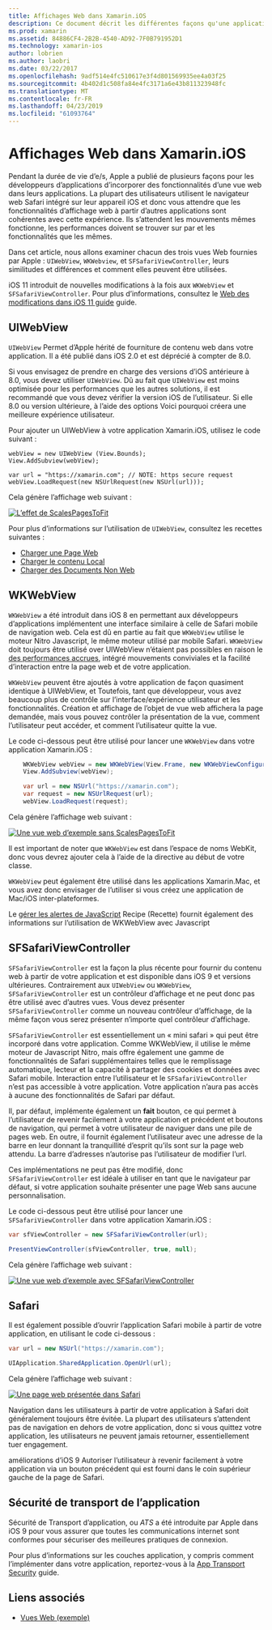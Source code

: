 ```yaml
---
title: Affichages Web dans Xamarin.iOS
description: Ce document décrit les différentes façons qu'une application Xamarin.iOS peut afficher le contenu web. Il aborde UIWebView, WKWebView, SFSafariViewController, Safari et la sécurité de transport d’application.
ms.prod: xamarin
ms.assetid: 84886CF4-2B2B-4540-AD92-7F0B791952D1
ms.technology: xamarin-ios
author: lobrien
ms.author: laobri
ms.date: 03/22/2017
ms.openlocfilehash: 9adf514e4fc510617e3f4d801569935ee4a03f25
ms.sourcegitcommit: 4b402d1c508fa84e4fc3171a6e43b811323948fc
ms.translationtype: MT
ms.contentlocale: fr-FR
ms.lasthandoff: 04/23/2019
ms.locfileid: "61093764"
---
```

# <a name="web-views-in-xamarinios"></a>Affichages Web dans Xamarin.iOS

Pendant la durée de vie d’e/s, Apple a publié de plusieurs façons pour les développeurs d’applications d’incorporer des fonctionnalités d’une vue web dans leurs applications. La plupart des utilisateurs utilisent le navigateur web Safari intégré sur leur appareil iOS et donc vous attendre que les fonctionnalités d’affichage web à partir d’autres applications sont cohérentes avec cette expérience. Ils s’attendent les mouvements mêmes fonctionne, les performances doivent se trouver sur par et les fonctionnalités que les mêmes.

Dans cet article, nous allons examiner chacun des trois vues Web fournies par Apple : `UIWebView`, `WKWebview`, et `SFSafariViewController`, leurs similitudes et différences et comment elles peuvent être utilisées. 

iOS 11 introduit de nouvelles modifications à la fois aux `WKWebView` et `SFSafariViewController`. Pour plus d’informations, consultez le [Web des modifications dans iOS 11 guide](~/ios/platform/introduction-to-ios11/web.md) guide.

## <a name="uiwebview"></a>UIWebView

`UIWebView` Permet d’Apple hérité de fourniture de contenu web dans votre application. Il a été publié dans iOS 2.0 et est déprécié à compter de 8.0.

Si vous envisagez de prendre en charge des versions d’iOS antérieure à 8.0, vous devez utiliser `UIWebView`. Dû au fait que `UIWebView` est moins optimisée pour les performances que les autres solutions, il est recommandé que vous devez vérifier la version iOS de l’utilisateur. Si elle 8.0 ou version ultérieure, à l’aide des options Voici pourquoi créera une meilleure expérience utilisateur.
 
Pour ajouter un UIWebView à votre application Xamarin.iOS, utilisez le code suivant :
 
```
webView = new UIWebView (View.Bounds);
View.AddSubview(webView);

var url = "https://xamarin.com"; // NOTE: https secure request
webView.LoadRequest(new NSUrlRequest(new NSUrl(url)));
```

Cela génère l’affichage web suivant :

[![](uiwebview-images/webview.png "L’effet de ScalesPagesToFit")](uiwebview-images/webview.png#lightbox)

Pour plus d’informations sur l’utilisation de `UIWebView`, consultez les recettes suivantes :


- [Charger une Page Web](https://github.com/xamarin/recipes/tree/master/Recipes/ios/content_controls/web_view/load_a_web_page)
- [Charger le contenu Local](https://github.com/xamarin/recipes/tree/master/Recipes/ios/content_controls/web_view/load_local_content)
- [Charger des Documents Non Web](https://github.com/xamarin/recipes/tree/master/Recipes/ios/content_controls/web_view/load_non-web_documents)

## <a name="wkwebview"></a>WKWebView

`WKWebView` a été introduit dans iOS 8 en permettant aux développeurs d’applications implémentent une interface similaire à celle de Safari mobile de navigation web. Cela est dû en partie au fait que `WKWebView` utilise le moteur Nitro Javascript, le même moteur utilisé par mobile Safari. `WKWebView` doit toujours être utilisé over UIWebView n’étaient pas possibles en raison le [des performances accrues](http://blog.initlabs.com/post/100113463211/wkwebview-vs-uiwebview), intégré mouvements conviviales et la facilité d’interaction entre la page web et de votre application.
  
`WKWebView` peuvent être ajoutés à votre application de façon quasiment identique à UIWebView, et Toutefois, tant que développeur, vous avez beaucoup plus de contrôle sur l’interface/expérience utilisateur et les fonctionnalités. Création et affichage de l’objet de vue web affichera la page demandée, mais vous pouvez contrôler la présentation de la vue, comment l’utilisateur peut accéder, et comment l’utilisateur quitte la vue.  

Le code ci-dessous peut être utilisé pour lancer une `WKWebView` dans votre application Xamarin.iOS :

```csharp
    WKWebView webView = new WKWebView(View.Frame, new WKWebViewConfiguration());
    View.AddSubview(webView);

    var url = new NSUrl("https://xamarin.com");
    var request = new NSUrlRequest(url);
    webView.LoadRequest(request);
```

Cela génère l’affichage web suivant :

[![](uiwebview-images/wkwebview.png "Une vue web d’exemple sans ScalesPagesToFit")](uiwebview-images/wkwebview.png#lightbox)

Il est important de noter que `WKWebView` est dans l’espace de noms WebKit, donc vous devrez ajouter cela à l’aide de la directive au début de votre classe.

`WKWebView` peut également être utilisé dans les applications Xamarin.Mac, et vous avez donc envisager de l’utiliser si vous créez une application de Mac/iOS inter-plateformes.

Le [gérer les alertes de JavaScript](https://github.com/xamarin/recipes/tree/master/Recipes/ios/content_controls/web_view/handle_javascript_alerts) Recipe (Recette) fournit également des informations sur l’utilisation de WKWebView avec Javascript

<a name="safariviewcontroller" />

## <a name="sfsafariviewcontroller"></a>SFSafariViewController
 
 `SFSafariViewController` est la façon la plus récente pour fournir du contenu web à partir de votre application et est disponible dans iOS 9 et versions ultérieures. Contrairement aux `UIWebView` ou `WKWebView`, `SFSafariViewController` est un contrôleur d’affichage et ne peut donc pas être utilisé avec d’autres vues. Vous devez présenter `SFSafariViewController` comme un nouveau contrôleur d’affichage, de la même façon vous serez présenter n’importe quel contrôleur d’affichage.
 
 `SFSafariViewController` est essentiellement un « mini safari » qui peut être incorporé dans votre application. Comme WKWebView, il utilise le même moteur de Javascript Nitro, mais offre également une gamme de fonctionnalités de Safari supplémentaires telles que le remplissage automatique, lecteur et la capacité à partager des cookies et données avec Safari mobile. Interaction entre l’utilisateur et le `SFSafariViewController` n’est pas accessible à votre application. Votre application n’aura pas accès à aucune des fonctionnalités de Safari par défaut.
 
Il, par défaut, implémente également un **fait** bouton, ce qui permet à l’utilisateur de revenir facilement à votre application et précédent et boutons de navigation, qui permet à votre utilisateur de naviguer dans une pile de pages web. En outre, il fournit également l’utilisateur avec une adresse de la barre en leur donnant la tranquillité d’esprit qu’ils sont sur la page web attendu. La barre d’adresses n’autorise pas l’utilisateur de modifier l’url. 

Ces implémentations ne peut pas être modifié, donc `SFSafariViewController` est idéale à utiliser en tant que le navigateur par défaut, si votre application souhaite présenter une page Web sans aucune personnalisation.

Le code ci-dessous peut être utilisé pour lancer une `SFSafariViewController` dans votre application Xamarin.iOS :

```csharp
var sfViewController = new SFSafariViewController(url);

PresentViewController(sfViewController, true, null);
```

Cela génère l’affichage web suivant :

[![](uiwebview-images/sfsafariviewcontroller.png "Une vue web d’exemple avec SFSafariViewController")](uiwebview-images/sfsafariviewcontroller.png#lightbox)

## <a name="safari"></a>Safari

Il est également possible d’ouvrir l’application Safari mobile à partir de votre application, en utilisant le code ci-dessous :

```csharp
var url = new NSUrl("https://xamarin.com");

UIApplication.SharedApplication.OpenUrl(url);

```

Cela génère l’affichage web suivant :

[![](uiwebview-images/safari.png "Une page web présentée dans Safari")](uiwebview-images/safari.png#lightbox)

Navigation dans les utilisateurs à partir de votre application à Safari doit généralement toujours être évitée. La plupart des utilisateurs s’attendent pas de navigation en dehors de votre application, donc si vous quittez votre application, les utilisateurs ne peuvent jamais retourner, essentiellement tuer engagement.

améliorations d’iOS 9 Autoriser l’utilisateur à revenir facilement à votre application via un bouton précédent qui est fourni dans le coin supérieur gauche de la page de Safari.

## <a name="app-transport-security"></a>Sécurité de transport de l’application

Sécurité de Transport d’application, ou *ATS* a été introduite par Apple dans iOS 9 pour vous assurer que toutes les communications internet sont conformes pour sécuriser des meilleures pratiques de connexion.

Pour plus d’informations sur les couches application, y compris comment l’implémenter dans votre application, reportez-vous à la [App Transport Security](~/ios/app-fundamentals/ats.md) guide.

## <a name="related-links"></a>Liens associés

- [Vues Web (exemple)](https://developer.xamarin.com/samples/monotouch/WebView/)
